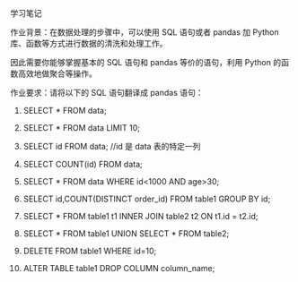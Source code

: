 学习笔记

作业背景：在数据处理的步骤中，可以使用 SQL 语句或者 pandas 加 Python 库、函数等方式进行数据的清洗和处理工作。

因此需要你能够掌握基本的 SQL 语句和 pandas 等价的语句，利用 Python 的函数高效地做聚合等操作。

作业要求：请将以下的 SQL 语句翻译成 pandas 语句：


1. SELECT * FROM data;
 
2. SELECT * FROM data LIMIT 10;
 
3. SELECT id FROM data;  //id 是 data 表的特定一列
 
4. SELECT COUNT(id) FROM data;
 
5. SELECT * FROM data WHERE id<1000 AND age>30;
 
6. SELECT id,COUNT(DISTINCT order_id) FROM table1 GROUP BY id;
 
7. SELECT * FROM table1 t1 INNER JOIN table2 t2 ON t1.id = t2.id;
 
8. SELECT * FROM table1 UNION SELECT * FROM table2;
 
9. DELETE FROM table1 WHERE id=10;
 
10. ALTER TABLE table1 DROP COLUMN column_name;